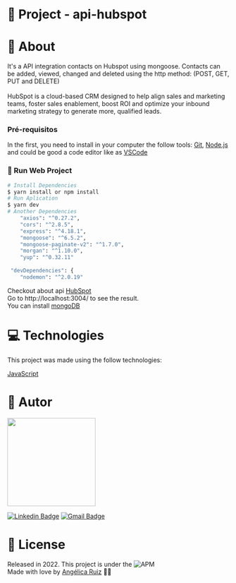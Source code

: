 

# :triangular_flag_on_post: Project - api-hubspot

# :speech_balloon: About

It's a API integration contacts on Hubspot using mongoose. Contacts can be added, viewed, changed and deleted using the http method: (POST, GET, PUT and DELETE)<br><br>
HubSpot is a cloud-based CRM designed to help align sales and marketing teams, foster sales enablement, boost ROI and optimize your inbound marketing strategy to generate more, qualified leads.

### Pré-requisitos

In the first, you need to install in your computer the follow tools:
[Git](https://git-scm.com), [Node.js](https://nodejs.org/en/) and could be good a code editor like as [VSCode](https://code.visualstudio.com/)

### :construction_worker: Run Web Project

```bash
# Install Dependencies
$ yarn install or npm install
# Run Aplication 
$ yarn dev
# Another Dependencies
    "axios": "^0.27.2",
    "cors": "^2.8.5",
    "express": "^4.18.1",
    "mongoose": "^6.5.2",
    "mongoose-paginate-v2": "^1.7.0",
    "morgan": "^1.10.0",
    "yup": "^0.32.11"
    
 "devDependencies": {
    "nodemon": "^2.0.19"

```
Checkout about api [HubSpot](https://legacydocs.hubspot.com/docs/overview)<br>
Go to http://localhost:3004/ to see the result.<br>
You can install [mongoDB](https://www.mongodb.com/try/download)





# :computer: Technologies
This project was made using the follow technologies:
 
  [JavaScript](https://developer.mozilla.org/pt-BR/docs/Web/JavaScript)        
</div>

# :pencil: Autor



<img src="https://user-images.githubusercontent.com/101833891/178617851-68f6be80-9d8f-4f92-9bdd-8e2ec86b11ef.jpg" width="200px;"/>





[![Linkedin Badge](https://img.shields.io/badge/-AngelicaRuiz-blue?style=flat-square&logo=Linkedin&logoColor=white&link=https://www.linkedin.com/in/angelicaaruiz/)](https://www.linkedin.com/in/angelicaaruiz/) 
[![Gmail Badge](https://img.shields.io/badge/-angelica.a.ruiz@gmail.com-c14438?style=flat-square&logo=Gmail&logoColor=white&link=mailto:angelica.a.ruiz@gmail.com)](mailto:angelica.a.ruiz@gmail.com)




# :closed_book: License
Released in 2022.
This project is under the ![APM](https://img.shields.io/apm/l/dev)<br>
Made with love by [Angélica Ruiz](https://github.com/DevAngelRuiz) 💜🚀
